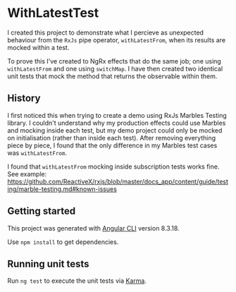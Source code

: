 # WithLatestTest

I created this project to demonstrate what I percieve as unexpected behaviour from the `RxJs` pipe operator, `withLatestFrom`, when its results are mocked within a test.

To prove this I've created to NgRx effects that do the same job; one using `withLatestFrom` and one using `switchMap`. I have then created two identical unit tests that mock the method that returns the observable within them.

## History

I first noticed this when trying to create a demo using RxJs Marbles Testing library. I couldn't understand why my production effects could use Marbles and mocking inside each test, but my demo project could only be mocked on initialisation (rather than inside each test). After removing everything piece by piece, I found that the only difference in my Marbles test cases was `withLatestFrom`.

I found that `withLatestFrom` mocking inside subscription tests works fine. See example: https://github.com/ReactiveX/rxjs/blob/master/docs_app/content/guide/testing/marble-testing.md#known-issues

## Getting started

This project was generated with [Angular CLI](https://github.com/angular/angular-cli) version 8.3.18.

Use `npm install` to get dependencies.

## Running unit tests

Run `ng test` to execute the unit tests via [Karma](https://karma-runner.github.io).
